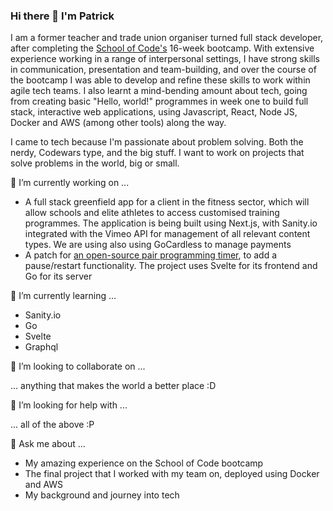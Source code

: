 ### Hi there 👋 I'm Patrick

I am a former teacher and trade union organiser turned full stack developer, after completing the [School of Code's](https://www.schoolofcode.co.uk/) 16-week bootcamp.  With extensive experience working in a range of interpersonal settings, I have strong skills in communication, presentation and team-building, and over the course of the bootcamp I was able to develop and refine these skills to work within agile tech teams.  I also learnt a mind-bending amount about tech, going from creating basic "Hello, world!" programmes in week one to build full stack, interactive web applications, using Javascript, React, Node JS, Docker and AWS (among other tools) along the way.

I came to tech because I'm passionate about problem solving.  Both the nerdy, Codewars type, and the big stuff.  I want to work on projects that solve problems in the world, big or small.

🔭 I’m currently working on ...
 
  * A full stack greenfield app for a client in the fitness sector, which will allow schools and elite athletes to access customised training programmes.  The application is being built using Next.js, with Sanity.io integrated with the Vimeo API for management of all relevant content types.  We are using also using GoCardless to manage payments
 * A patch for [an open-source pair programming timer](https://pairprogrammingtimer.com/), to add a pause/restart functionality.  The project uses Svelte for its frontend and Go for its server
 
🌱 I’m currently learning ...

* Sanity.io
* Go
* Svelte
* Graphql

👯 I’m looking to collaborate on ...

... anything that makes the world a better place :D

🤔 I’m looking for help with ...

... all of the above :P

💬 Ask me about ...

* My amazing experience on the School of Code bootcamp
* The final project that I worked with my team on, deployed using Docker and AWS
* My background and journey into tech

<!-- - 📫 How to reach me: ... -->
<!-- - 😄 Pronouns: ... -->
<!-- - ⚡ Fun fact: ... -->
